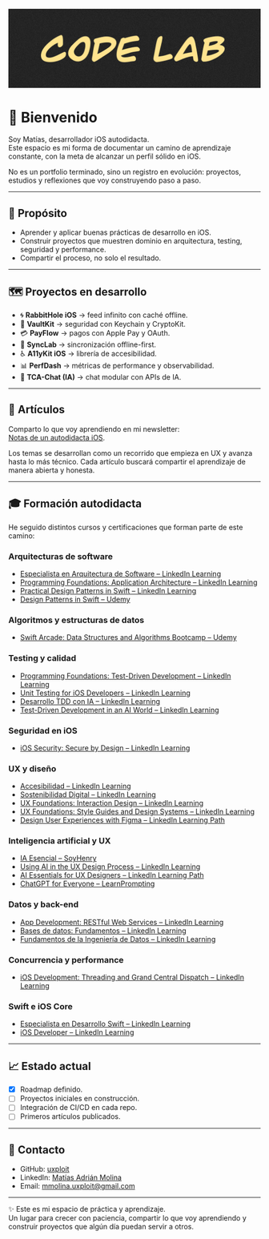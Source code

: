 ![Hero Image](assets/banner.png "Code Lab")

# 👋 Bienvenido

Soy Matías, desarrollador iOS autodidacta.  
Este espacio es mi forma de documentar un camino de aprendizaje constante, con la meta de alcanzar un perfil sólido en iOS.  

No es un portfolio terminado, sino un registro en evolución: proyectos, estudios y reflexiones que voy construyendo paso a paso.  

---

## 🚀 Propósito
- Aprender y aplicar buenas prácticas de desarrollo en iOS.  
- Construir proyectos que muestren dominio en arquitectura, testing, seguridad y performance.  
- Compartir el proceso, no solo el resultado.  

---

## 🗺️ Proyectos en desarrollo
- 🌀 **RabbitHole iOS** → feed infinito con caché offline.  
- 🔐 **VaultKit** → seguridad con Keychain y CryptoKit.  
- 💳 **PayFlow** → pagos con Apple Pay y OAuth.  
- 🔄 **SyncLab** → sincronización offline-first.  
- ♿ **A11yKit iOS** → librería de accesibilidad.  
- 📊 **PerfDash** → métricas de performance y observabilidad.  
- 🤖 **TCA-Chat (IA)** → chat modular con APIs de IA.  

---

## 📖 Artículos
Comparto lo que voy aprendiendo en mi newsletter:  
[Notas de un autodidacta iOS](https://www.linkedin.com/build-relation/newsletter-follow?entityUrn=7374657829569212416).  

Los temas se desarrollan como un recorrido que empieza en UX y avanza hasta lo más técnico.
Cada artículo buscará compartir el aprendizaje de manera abierta y honesta.

---

## 🎓 Formación autodidacta
He seguido distintos cursos y certificaciones que forman parte de este camino:  

### Arquitecturas de software
- [Especialista en Arquitectura de Software – LinkedIn Learning](https://www.linkedin.com/learning/paths/conviertete-en-especialista-en-arquitectura-de-software)  
- [Programming Foundations: Application Architecture – LinkedIn Learning](https://www.linkedin.com/learning/programming-foundations-application-architecture/why-learn-about-software-architecture)  
- [Practical Design Patterns in Swift – LinkedIn Learning](https://www.linkedin.com/learning/practical-design-patterns-in-swift/explore-the-benefits-of-design-patterns?contextUrn=urn%3Ali%3AlearningCollection%3A7257670014005088256)  
- [Design Patterns in Swift – Udemy](https://www.udemy.com/course/design-patterns-swift/learn/lecture/7680066?start=0)  

### Algoritmos y estructuras de datos
- [Swift Arcade: Data Structures and Algorithms Bootcamp – Udemy](https://www.udemy.com/course/the-swift-arcade-data-structures-and-algorithms-bootcamp/learn/lecture/31201066?start=1)  

### Testing y calidad
- [Programming Foundations: Test-Driven Development – LinkedIn Learning](https://www.linkedin.com/learning/programming-foundations-test-driven-development-3/small-steps-to-great-things?contextUrn=urn%3Ali%3AlyndaLearningPath%3A56db2b643dd5596be4e4989b)  
- [Unit Testing for iOS Developers – LinkedIn Learning](https://www.linkedin.com/learning/unit-testing-for-ios-developers)  
- [Desarrollo TDD con IA – LinkedIn Learning](https://www.linkedin.com/learning/desarrollo-test-driven-con-inteligencia-artificial/tu-proceso-de-desarrollo-usando-tdd)  
- [Test-Driven Development in an AI World – LinkedIn Learning](https://www.linkedin.com/learning/test-driven-development-in-an-ai-world/develop-smarter-with-ai-and-test-driven-development)  

### Seguridad en iOS
- [iOS Security: Secure by Design – LinkedIn Learning](https://www.linkedin.com/learning-login/share?forceAccount=false&redirect=https%3A%2F%2Fwww.linkedin.com%2Flearning%2Fcollections%2F7257671348846518272%3Ftrk%3Dshare_collection_url%26shareId%3DknkKfPRgS02pfMTIrBUSjg%253D%253D)  

### UX y diseño
- [Accesibilidad – LinkedIn Learning](https://www.linkedin.com/learning/certificates/350273621f39b5b716f83c23d49f65cece75582def8fd3f87042071392fe9704)  
- [Sostenibilidad Digital – LinkedIn Learning](https://www.linkedin.com/learning/certificates/28e602dfe346bd17518c4124d18694f1b5b6729478521e53549d2465db8671c6)  
- [UX Foundations: Interaction Design – LinkedIn Learning](https://www.linkedin.com/learning/ux-foundations-interaction-design/dimensions-of-interaction-design)  
- [UX Foundations: Style Guides and Design Systems – LinkedIn Learning](https://www.linkedin.com/learning/ux-foundations-style-guides-and-design-systems)  
- [Design User Experiences with Figma – LinkedIn Learning Path](https://www.linkedin.com/learning/paths/design-user-experiences-with-figma)  

### Inteligencia artificial y UX
- [IA Esencial – SoyHenry](https://www.app.soyhenry.com/course-detail/IAessencial)  
- [Using AI in the UX Design Process – LinkedIn Learning](https://www.linkedin.com/learning/using-ai-in-the-ux-design-process/the-role-of-generative-ai-in-ux-design)  
- [AI Essentials for UX Designers – LinkedIn Learning Path](https://www.linkedin.com/learning/paths/ai-essentials-for-user-experience-designers)  
- [ChatGPT for Everyone – LearnPrompting](https://learnprompting.thinkific.com/certificates/dbhsewpmp5)  

### Datos y back-end
- [App Development: RESTful Web Services – LinkedIn Learning](https://www.linkedin.com/learning/certificates/0416964f57103d033c5a53c3d846a0a4b82a53cc468572d11826f1666bdddbfc?trk=share_certificate)  
- [Bases de datos: Fundamentos – LinkedIn Learning](https://www.linkedin.com/learning/fundamentos-de-la-programacion-bases-de-datos-8625298/bases-de-datos-desde-las-bases)  
- [Fundamentos de la Ingeniería de Datos – LinkedIn Learning](https://www.linkedin.com/learning/fundamentos-de-la-ingenieria-de-datos/quieres-ser-ingeniero-de-datos)  

### Concurrencia y performance
- [iOS Development: Threading and Grand Central Dispatch – LinkedIn Learning](https://www.linkedin.com/learning/ios-development-threading-and-grand-central-dispatch/ios-development-grand-central-dispatch)  

### Swift e iOS Core
- [Especialista en Desarrollo Swift – LinkedIn Learning](https://www.linkedin.com/learning/certificates/7998b093bdf9381b4db140c0b6a8477aa8f0c7e1f6c5013308b340f25bba43cf?trk=share_certificate)  
- [iOS Developer – LinkedIn Learning](https://www.linkedin.com/learning/certificates/1d0dc6a50fad7a176444818adeb5d750d0b5cb4cbdb0c00ed9e121a234cbcc4d?trk=share_certificate)  

---

## 📈 Estado actual
- [x] Roadmap definido.  
- [ ] Proyectos iniciales en construcción.  
- [ ] Integración de CI/CD en cada repo.  
- [ ] Primeros artículos publicados.  

---

## 🔗 Contacto
- GitHub: [uxploit](https://github.com/uxploit)  
- LinkedIn: [Matías Adrián Molina](https://www.linkedin.com/in/mmolina-uxploit/)  
- Email: [mmolina.uxploit@gmail.com](mailto:mmolina.uxploit@gmail.com)  

---

✨ Este es mi espacio de práctica y aprendizaje.  
Un lugar para crecer con paciencia, compartir lo que voy aprendiendo y construir proyectos que algún día puedan servir a otros.  

